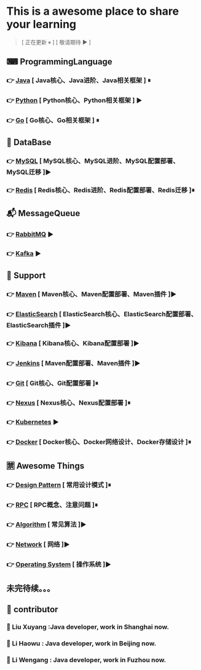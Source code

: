 # This is a awesome place to share your learning
> [ 正在更新 ⏸ ] [ 敬请期待 ▶ ]
## ⌨ ProgrammingLanguage 
### 👉 [Java](https://github.com/xuyangliu/ShareYourLearning/blob/master/ProgrammingLanguage/Java) [ Java核心、Java进阶、Java相关框架 ] ⏸
### 👉 [Python](https://github.com/xuyangliu/ShareYourLearning/blob/master/ProgrammingLanguage/Python) [ Python核心、Python相关框架 ] ▶
### 👉 [Go](https://github.com/xuyangliu/ShareYourLearning/blob/master/ProgrammingLanguage/Go) [ Go核心、Go相关框架 ] ⏸
## 💾 DataBase 
### 👉 [MySQL](https://github.com/xuyangliu/ShareYourLearning/blob/master/MySQL) [ MySQL核心、MySQL进阶、MySQL配置部署、MySQL迁移 ]▶
### 👉 [Redis](https://github.com/xuyangliu/ShareYourLearning/blob/master/Redis) [ Redis核心、Redis进阶、Redis配置部署、Redis迁移 ]⏸
## 📬 MessageQueue 
### 👉 [RabbitMQ](https://github.com/xuyangliu/ShareYourLearning/blob/master/MessageQueue/RabbitMQ) ▶
### 👉 [Kafka](https://github.com/xuyangliu/ShareYourLearning/blob/master/MessageQueue/Kafka) ▶
## 🔌 Support 
### 👉 [Maven](https://github.com/xuyangliu/ShareYourLearning/blob/master/Maven) [ Maven核心、Maven配置部署、Maven插件 ]▶
### 👉 [ElasticSearch](https://github.com/xuyangliu/ShareYourLearning/blob/master/ElasticSearch) [ ElasticSearch核心、ElasticSearch配置部署、ElasticSearch插件 ]▶
### 👉 [Kibana](https://github.com/xuyangliu/ShareYourLearning/blob/master/ElasticSearch/Kibana) [ Kibana核心、Kibana配置部署 ]▶
### 👉 [Jenkins](https://github.com/xuyangliu/ShareYourLearning/blob/master/Jenkins) [ Maven配置部署、Maven插件 ]▶
### 👉 [Git](https://github.com/xuyangliu/ShareYourLearning/blob/master/Git) [ Git核心、Git配置部署 ]⏸
### 👉 [Nexus](https://github.com/xuyangliu/ShareYourLearning/blob/master/Nexus) [ Nexus核心、Nexus配置部署 ]⏸
### 👉 [Kubernetes](https://github.com/xuyangliu/ShareYourLearning/blob/master/Kubernetes) ▶
### 👉 [Docker](https://github.com/xuyangliu/ShareYourLearning/blob/master/Docker) [ Docker核心、Docker网络设计、Docker存储设计 ]⏸
## 🈲 Awesome Things
### 👉 [Design Pattern](https://github.com/xuyangliu/ShareYourLearning/blob/master/DesignPattern) [ 常用设计模式 ]⏸
### 👉 [RPC](https://github.com/xuyangliu/ShareYourLearning/blob/master/RPC) [ RPC概念、注意问题 ]⏸
### 👉 [Algorithm](https://github.com/xuyangliu/ShareYourLearning/blob/master/Algorithm) [ 常见算法 ]▶
### 👉 [Network](https://github.com/xuyangliu/ShareYourLearning/blob/master/Network) [ 网络 ]▶
### 👉 [Operating System](https://github.com/xuyangliu/ShareYourLearning/blob/master/OperatingSystem) [ 操作系统 ]▶
## 未完待续。。。
## 👥 contributor
### 🧐 Liu Xuyang :Java developer, work in Shanghai now. 
### 🤩 Li Haowu : Java developer, work in Beijing now.
### 🤔 Li Wengang : Java developer, work in Fuzhou now.


